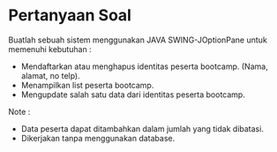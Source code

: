 # Pertanyaan Soal
Buatlah sebuah sistem menggunakan JAVA SWING-JOptionPane untuk memenuhi kebutuhan :

- Mendaftarkan atau menghapus identitas peserta bootcamp. (Nama, alamat, no telp).
- Menampilkan list peserta bootcamp.
- Mengupdate salah satu data dari identitas peserta bootcamp.

Note :
- Data peserta dapat ditambahkan dalam jumlah yang tidak dibatasi.
- Dikerjakan tanpa menggunakan database.

